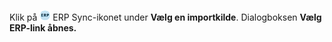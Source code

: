 <!-- markdownlint-disable-file MD041 -->
Klik på ![icon][img1] ERP Sync-ikonet under **Vælg en importkilde**. Dialogboksen **Vælg ERP-link åbnes.**

<!-- Referenced images -->
[img1]: ../../../../../media/icons/admin/import-erp-small.png

